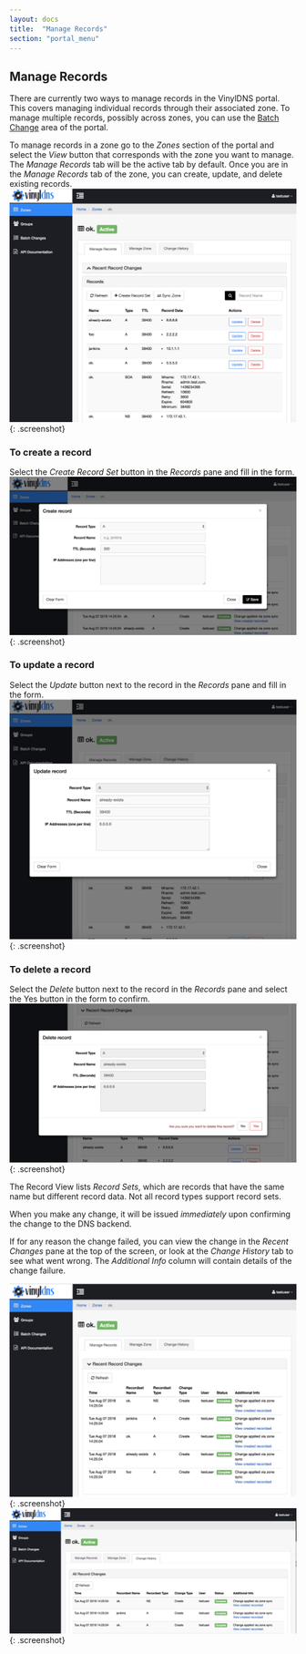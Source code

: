 ```yaml
---
layout: docs
title:  "Manage Records"
section: "portal_menu"
---
```

## Manage Records <a id="managingRecords"></a>
There are currently two ways to manage records in the VinylDNS portal. This covers managing individual records through their associated zone. To manage multiple records, possibly across zones, you can use the [Batch Change](batch-changes) area of the portal.

To manage records in a zone go to the *Zones* section of the portal and select the *View* button that corresponds with the zone you want to manage. The *Manage Records* tab will be the active tab by default. Once you are in the *Manage Records* tab of the zone, you can create, update, and delete existing records.
![Zone Records in Manage Records tab screenshot](../img/portal/zone-records.png){: .screenshot}

### To create a record
Select the *Create Record Set* button in the *Records* pane and fill in the form.
![Create a record screenshot](../img/portal/create-record.png){: .screenshot}

### To update a record
Select the *Update* button next to the record in the *Records* pane and fill in the form.
![Update a record screenshot](../img/portal/update-record.png){: .screenshot}

### To delete a record
Select the *Delete* button next to the record in the *Records* pane and select the Yes button in the form to confirm.
![Deleting a record screenshot](../img/portal/delete-record.png){: .screenshot}

The Record View lists *Record Sets*, which are records that have the same
name but different record data.  Not all record types support record sets.

When you make any change, it will be issued *immediately* upon confirming
the change to the DNS backend.

If for any reason the change failed, you can view the change in the *Recent Changes* pane
at the top of the screen, or look at the *Change History* tab to see what went wrong.
The *Additional Info* column will contain details of the change failure.

![Recent Changes section in Manage Records tab screenshot](../img/portal/manage-records.png){: .screenshot}
![Change History tab screenshot](../img/portal/change-history.png){: .screenshot}

